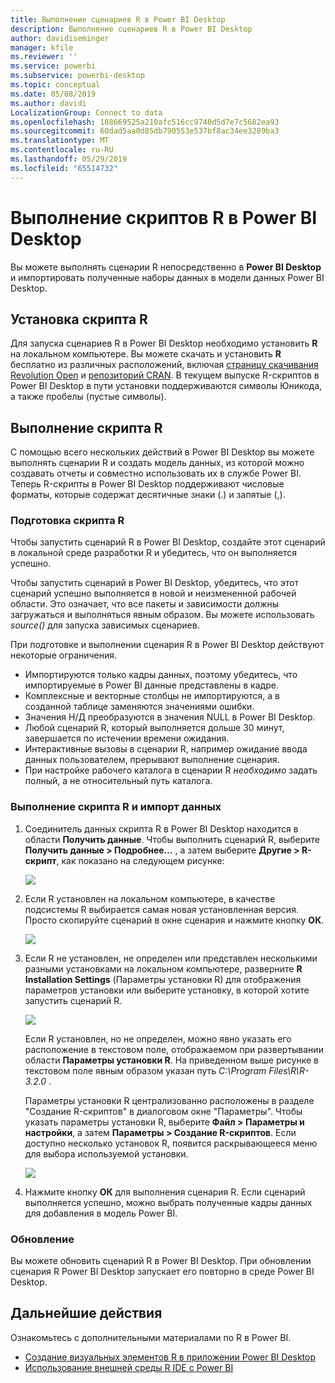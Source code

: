 ```yaml
---
title: Выполнение сценариев R в Power BI Desktop
description: Выполнение сценариев R в Power BI Desktop
author: davidiseminger
manager: kfile
ms.reviewer: ''
ms.service: powerbi
ms.subservice: powerbi-desktop
ms.topic: conceptual
ms.date: 05/08/2019
ms.author: davidi
LocalizationGroup: Connect to data
ms.openlocfilehash: 188669525a210afc516cc9740d5d7e7c5682ea93
ms.sourcegitcommit: 60dad5aa0d85db790553e537bf8ac34ee3289ba3
ms.translationtype: MT
ms.contentlocale: ru-RU
ms.lasthandoff: 05/29/2019
ms.locfileid: "65514732"
---
```

# <a name="run-r-scripts-in-power-bi-desktop"></a>Выполнение скриптов R в Power BI Desktop
Вы можете выполнять сценарии R непосредственно в **Power BI Desktop** и импортировать полученные наборы данных в модели данных Power BI Desktop.

## <a name="install-r"></a>Установка скрипта R
Для запуска сценариев R в Power BI Desktop необходимо установить **R** на локальном компьютере. Вы можете скачать и установить **R** бесплатно из различных расположений, включая [страницу скачивания Revolution Open](https://mran.revolutionanalytics.com/download/) и [репозиторий CRAN](https://cran.r-project.org/bin/windows/base/). В текущем выпуске R-скриптов в Power BI Desktop в пути установки поддерживаются символы Юникода, а также пробелы (пустые символы).

## <a name="run-r-scripts"></a>Выполнение скрипта R
С помощью всего нескольких действий в Power BI Desktop вы можете выполнять сценарии R и создать модель данных, из которой можно создавать отчеты и совместно использовать их в службе Power BI. Теперь R-скрипты в Power BI Desktop поддерживают числовые форматы, которые содержат десятичные знаки (.) и запятые (,).

### <a name="prepare-an-r-script"></a>Подготовка скрипта R
Чтобы запустить сценарий R в Power BI Desktop, создайте этот сценарий в локальной среде разработки R и убедитесь, что он выполняется успешно.

Чтобы запустить сценарий в Power BI Desktop, убедитесь, что этот сценарий успешно выполняется в новой и неизмененной рабочей области. Это означает, что все пакеты и зависимости должны загружаться и выполняться явным образом. Вы можете использовать *source()* для запуска зависимых сценариев.

При подготовке и выполнении сценария R в Power BI Desktop действуют некоторые ограничения.

* Импортируются только кадры данных, поэтому убедитесь, что импортируемые в Power BI данные представлены в кадре.
* Комплексные и векторные столбцы не импортируются, а в созданной таблице заменяются значениями ошибки.
* Значения Н/Д преобразуются в значения NULL в Power BI Desktop.
* Любой сценарий R, который выполняется дольше 30 минут, завершается по истечении времени ожидания.
* Интерактивные вызовы в сценарии R, например ожидание ввода данных пользователем, прерывают выполнение сценария.
* При настройке рабочего каталога в сценарии R *необходимо* задать полный, а не относительный путь каталога.

### <a name="run-your-r-script-and-import-data"></a>Выполнение скрипта R и импорт данных
1. Соединитель данных скрипта R в Power BI Desktop находится в области **Получить данные**. Чтобы выполнить сценарий R, выберите **Получить данные &gt; Подробнее…** , а затем выберите **Другие &gt; R-скрипт**, как показано на следующем рисунке:
   
   ![](media/desktop-r-scripts/r-scripts-1.png)
2. Если R установлен на локальном компьютере, в качестве подсистемы R выбирается самая новая установленная версия. Просто скопируйте сценарий в окне сценария и нажмите кнопку **ОК**.
   
   ![](media/desktop-r-scripts/r-scripts-2.png)
3. Если R не установлен, не определен или представлен несколькими разными установками на локальном компьютере, разверните **R Installation Settings** (Параметры установки R) для отображения параметров установки или выберите установку, в которой хотите запустить сценарий R.
   
   ![](media/desktop-r-scripts/r-scripts-3.png)
   
   Если R установлен, но не определен, можно явно указать его расположение в текстовом поле, отображаемом при развертывании области **Параметры установки R**. На приведенном выше рисунке в текстовом поле явным образом указан путь *C:\Program Files\R\R-3.2.0* .
   
   Параметры установки R централизованно расположены в разделе "Создание R-скриптов" в диалоговом окне "Параметры". Чтобы указать параметры установки R, выберите **Файл > Параметры и настройки**, а затем **Параметры > Создание R-скриптов**. Если доступно несколько установок R, появится раскрывающееся меню для выбора используемой установки.
   
   ![](media/desktop-r-scripts/r-scripts-4.png)
4. Нажмите кнопку **ОК** для выполнения сценария R. Если сценарий выполняется успешно, можно выбрать полученные кадры данных для добавления в модель Power BI.

### <a name="refresh"></a>Обновление
Вы можете обновить сценарий R в Power BI Desktop. При обновлении сценария R Power BI Desktop запускает его повторно в среде Power BI Desktop.

## <a name="next-steps"></a>Дальнейшие действия
Ознакомьтесь с дополнительными материалами по R в Power BI.

* [Создание визуальных элементов R в приложении Power BI Desktop](desktop-r-visuals.md)
* [Использование внешней среды R IDE с Power BI](desktop-r-ide.md)

